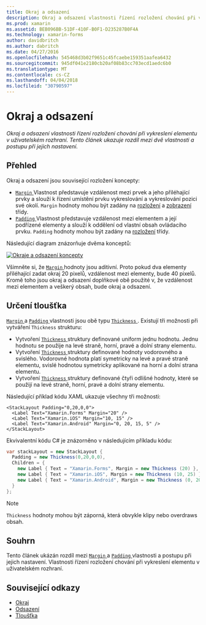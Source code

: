 ```yaml
---
title: Okraj a odsazení
description: Okraj a odsazení vlastnosti řízení rozložení chování při vykreslení elementu v uživatelském rozhraní. Tento článek ukazuje rozdíl mezi dvě vlastnosti a postupu při jejich nastavení.
ms.prod: xamarin
ms.assetid: BEB096BB-51DF-410F-B0F1-D235287B0F4A
ms.technology: xamarin-forms
author: davidbritch
ms.author: dabritch
ms.date: 04/27/2016
ms.openlocfilehash: 545468d3b02f9651c45fcaebe159351aafea6432
ms.sourcegitcommit: 945df041e2180cb20af08b83cc703ecd1aedc6b0
ms.translationtype: MT
ms.contentlocale: cs-CZ
ms.lasthandoff: 04/04/2018
ms.locfileid: "30790597"
---
```

# <a name="margin-and-padding"></a>Okraj a odsazení

_Okraj a odsazení vlastnosti řízení rozložení chování při vykreslení elementu v uživatelském rozhraní. Tento článek ukazuje rozdíl mezi dvě vlastnosti a postupu při jejich nastavení._

## <a name="overview"></a>Přehled

Okraj a odsazení jsou související rozložení koncepty:

- [ `Margin` ](https://developer.xamarin.com/api/property/Xamarin.Forms.View.Margin/) Vlastnost představuje vzdálenost mezi prvek a jeho přiléhající prvky a slouží k řízení umístění prvku vykreslování a vykreslování pozici své okolí. `Margin` hodnoty mohou být zadány na [rozložení](~/xamarin-forms/user-interface/controls/layouts.md) a [zobrazení](~/xamarin-forms/user-interface/controls/views.md) třídy.
- [ `Padding` ](https://developer.xamarin.com/api/property/Xamarin.Forms.Layout.Padding/) Vlastnost představuje vzdálenost mezi elementem a její podřízené elementy a slouží k oddělení od vlastní obsah ovládacího prvku. `Padding` hodnoty mohou být zadány na [rozložení](~/xamarin-forms/user-interface/controls/layouts.md) třídy.

Následující diagram znázorňuje dvěma konceptů:

[![](margin-and-padding-images/margins-and-padding-sml.png "Okraje a odsazení koncepty")](margin-and-padding-images/margins-and-padding.png#lightbox "okraje a odsazení koncepty")

Všimněte si, že [ `Margin` ](https://developer.xamarin.com/api/property/Xamarin.Forms.View.Margin/) hodnoty jsou aditivní. Proto pokud dva elementy přiléhající zadat okraj 20 pixelů, vzdálenost mezi elementy, bude 40 pixelů. Kromě toho jsou okraj a odsazení doplňkové obě použité v, že vzdálenost mezi elementem a veškerý obsah, bude okraj a odsazení.

## <a name="specifying-a-thickness"></a>Určení tloušťka

[ `Margin` ](https://developer.xamarin.com/api/property/Xamarin.Forms.View.Margin/) a [ `Padding` ](https://developer.xamarin.com/api/property/Xamarin.Forms.Layout.Padding/) vlastnosti jsou obě typu [ `Thickness` ](https://developer.xamarin.com/api/type/Xamarin.Forms.Thickness/). Existují tři možnosti při vytváření `Thickness` strukturu:

- Vytvoření [ `Thickness` ](https://developer.xamarin.com/api/type/Xamarin.Forms.Thickness/) struktury definované uniform jednu hodnotu. Jednu hodnotu se použije na levé straně, horní, pravé a dolní strany elementu.
- Vytvoření [ `Thickness` ](https://developer.xamarin.com/api/type/Xamarin.Forms.Thickness/) struktury definované hodnoty vodorovného a svislého. Vodorovné hodnota platí symetricky na levé a pravé straně elementu, svislé hodnotou symetricky aplikované na horní a dolní strana elementu.
- Vytvoření [ `Thickness` ](https://developer.xamarin.com/api/type/Xamarin.Forms.Thickness/) struktury definované čtyři odlišné hodnoty, které se použijí na levé straně, horní, pravé a dolní strany elementu.

Následující příklad kódu XAML ukazuje všechny tři možnosti:

```xaml
<StackLayout Padding="0,20,0,0">
  <Label Text="Xamarin.Forms" Margin="20" />
  <Label Text="Xamarin.iOS" Margin="10, 15" />
  <Label Text="Xamarin.Android" Margin="0, 20, 15, 5" />
</StackLayout>
```

Ekvivalentní kódu C# je znázorněno v následujícím příkladu kódu:

```csharp
var stackLayout = new StackLayout {
  Padding = new Thickness(0,20,0,0),
  Children = {
    new Label { Text = "Xamarin.Forms", Margin = new Thickness (20) },
    new Label { Text = "Xamarin.iOS", Margin = new Thickness (10, 25) },
    new Label { Text = "Xamarin.Android", Margin = new Thickness (0, 20, 15, 5) }
  }
};
```

> [!NOTE]
> `Thickness` hodnoty mohou být záporná, která obvykle klipy nebo overdraws obsah.

## <a name="summary"></a>Souhrn

Tento článek ukázán rozdíl mezi [ `Margin` ](https://developer.xamarin.com/api/property/Xamarin.Forms.View.Margin/) a [ `Padding` ](https://developer.xamarin.com/api/property/Xamarin.Forms.Layout.Padding/) vlastnosti a postupu při jejich nastavení. Vlastnosti řízení rozložení chování při vykreslení elementu v uživatelském rozhraní.


## <a name="related-links"></a>Související odkazy

- [Okraj](https://developer.xamarin.com/api/property/Xamarin.Forms.View.Margin/)
- [Odsazení](https://developer.xamarin.com/api/property/Xamarin.Forms.Layout.Padding/)
- [Tloušťka](https://developer.xamarin.com/api/type/Xamarin.Forms.Thickness/)
